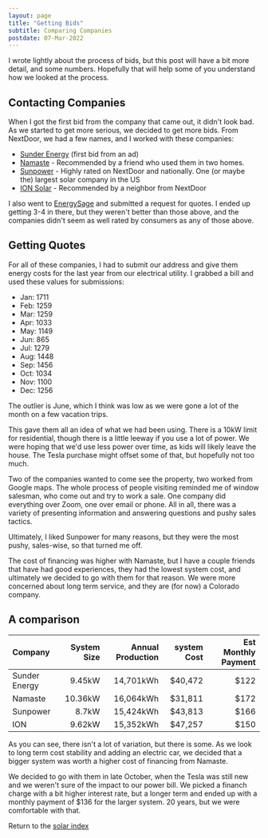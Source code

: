 ```yaml
---
layout: page
title: "Getting Bids"
subtitle: Comparing Companies
postdate: 07-Mar-2022
---
```


I wrote lightly about the process of bids, but this post will have a bit more detail, and some numbers. Hopefully that will help some of you understand how we looked at the process.

## Contacting Companies

When I got the first bid from the company that came out, it didn't look bad. As we started to get more serious, we decided to get more bids. From NextDoor, we had a few names, and I worked with these companies:

- [Sunder Energy](https://sunderenergy.com/) (first bid from an ad)
- [Namaste](https://www.namastesolar.com/) - Recommended by a friend who used them in two homes.
- [Sunpower](https://us.sunpower.com/) - Highly rated on NextDoor and nationally. One (or maybe the) largest solar company in the US
- [ION Solar](https://ionsolar.com/) - Recommended by a neighbor from NextDoor

I also went to [EnergySage]() and submitted a request for quotes. I ended up getting 3-4 in there, but they weren't better than those above, and the companies didn't seem as well rated by consumers as any of those above.

## Getting Quotes

For all of these companies, I had to submit our address and give them energy costs for the last year from our electrical utility. I grabbed a bill and used these values for submissions:

- Jan: 1711
- Feb: 1259
- Mar: 1259
- Apr: 1033
- May: 1149
- Jun: 865
- Jul: 1279
- Aug: 1448
- Sep: 1456
- Oct: 1034
- Nov: 1100
- Dec: 1256

The outlier is June, which I think was low as we were gone a lot of the month on a few vacation trips.

This gave them all an idea of what we had been using. There is a 10kW limit for residential, though there is a little leeway if you use a lot of power. We were hoping that we'd use less power over time, as kids will likely leave the house. The Tesla purchase might offset some of that, but hopefully not too much.

Two of the companies wanted to come see the property, two worked from Google maps. The whole process of people visiting reminded me of window salesman, who come out and try to work a sale. One company did everything over Zoom, one over email or phone. All in all, there was a variety of presenting information and answering questions and pushy sales tactics.

Ultimately, I liked Sunpower for many reasons, but they were the most pushy, sales-wise, so that turned me off. 

The cost of financing was higher with Namaste, but I have a couple friends that have had good experiences, they had the lowest system cost, and ultimately we decided to go with them for that reason. We were more concerned about long term service, and they are (for now) a Colorado company.
## A comparison

| Company | System Size | Annual Production | system Cost | Est Monthly Payment | 
|:--------|------------:|------------------:|------------:|--------------------:|
| Sunder Energy | 9.45kW | 14,701kWh | $40,472 | $122 |
| Namaste | 10.36kW | 16,064kWh | $31,811 | $172 |
| Sunpower | 8.7kW | 15,424kWh | $43,813 | $166 |
| ION | 9.62kW | 15,352kWh | $47,257 | $150 |

As you can see, there isn't a lot of variation, but there is some. As we look to long term cost stability and adding an electric car, we decided that a bigger system was worth a higher cost of financing from Namaste.

We decided to go with them in late October, when the Tesla was still new and we weren't sure of the impact to our power bill. We picked a financh charge with a bit higher interest rate, but a longer term and ended up with a monthly payment of $136 for the larger system. 20 years, but we were comfortable with that.

Return to the [solar index](/solar/solarindex)
